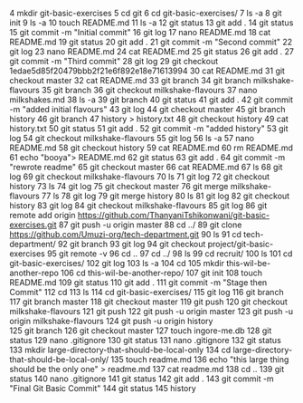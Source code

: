 4	 mkdir git-basic-exercises
5	 cd git
6	 cd git-basic-exercises/
7	 ls -a
8	 git init
9	 ls -a
10	 touch README.md
11	 ls -a
12	 git status
13	 git add .
14	 git status
15	 git commit -m "Initial commit"
16	 git log
17	 nano README.md 
18	 cat README.md 
19	 git status
20	 git add .
21	 git commit -m "Second commit"
22	 git log
23	 nano README.md 
24	 cat README.md 
25	 git status
26	 git add .
27	 git commit -m "Third commit"
28	 git log
29	 git checkout 1edae5d85f20479bbb2f21e6f892e18e71613994
30	 cat README.md 
31	 git checkout master
32	 cat README.md 
33	 git branch
34	 git branch milkshake-flavours
35	 git branch
36	 git checkout milkshake-flavours 
37	 nano milkshakes.md
38	 ls -a
39	 git branch
40	 git status
41	 git add .
42	 git commit -m "added initial flavours"
43	 git log
44	 git checkout master 
45	 git branch history
46	 git branch 
47	 history > history.txt
48	 git checkout history 
49	 cat history.txt 
50	 git status
51	 git add .
52	 git commit -m "added history"
53	 git log
54	 git checkout milkshake-flavours 
55	 git log
56	 ls -a
57	 nano README.md 
58	 git checkout history 
59	 cat README.md 
60	 rm README.md 
61	 echo "booya"> README.md
62	 git status
63	 git add .
64	 git commit -m "rewrote readme"
65	 git checkout master 
66	 cat README.md 
67	 ls
68	 git log
69	 git checkout milkshake-flavours 
70	 ls
71	 git log
72	 git checkout history 
73	 ls
74	 git log
75	 git checkout master 
76	 git merge milkshake-flavours 
77	 ls
78	 git log
79	 git merge history 
80	 ls
81	 git log
82	 git checkout history 
83	 git log
84	 git checkout milkshake-flavours 
85	 git log
86	 git remote add origin https://github.com/ThanyaniTshikonwani/git-basic-exercises.git
87	 git push -u origin master
88	 cd ../
89	 git clone https://github.com/Umuzi-org/tech-department.git
90	 ls
91	 cd tech-department/
92	 git branch
93	 git log
94	 git checkout project/git-basic-exercises
95	 git remote -v
96	 cd ..
97	 cd ../
98	 ls
99	 cd recruit/
100	 ls
101	 cd git-basic-exercises/
102	 git log
103	 ls -a
104	 cd 
105	 mkdir this-wil-be-another-repo
106	 cd this-wil-be-another-repo/
107	 git init
108	 touch README.md
109	 git status
110	 git add .
111	 git commit -m "Stage then Commit"
112	 cd
113	 ls
114	 cd git-basic-exercises/
115	 git log
116	 git branch
117	 git branch master 
118	 git checkout master 
119	 git push
120	 git checkout milkshake-flavours 
121	 git push
122	 git push -u origin master
123	 git push -u origin milkshake-flavours 
124	 git push -u origin history  
125	 git branch
126	 git checkout master 
127	 touch ingore-me.db
128	 git status
129	 nano .gitignore
130	 git status
131	 nano .gitignore
132	 git status
133	 mkdir large-directory-that-should-be-local-only
134	 cd large-directory-that-should-be-local-only/
135	 touch readme.md
136	 echo "this large thing should be the only one" > readme.md 
137	 cat readme.md 
138	 cd ..
139	 git status
140	 nano .gitignore 
141	 git status
142	 git add .
143	 git commit -m "Final Git Basic Commit"
144	 git status
145	 history
